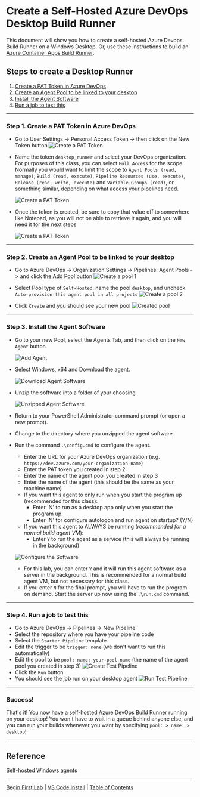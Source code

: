 # Create a Self-Hosted Azure DevOps Desktop Build Runner

This document will show you how to create a self-hosted Azure Devops Build Runner on a Windows Desktop.  Or, use these instructions to build an [Azure Container Apps Build Runner](../aca-runner/readme.md).

## Steps to create a Desktop Runner

1. [Create a PAT Token in Azure DevOps](#step-1-create-a-pat-token-in-azure-devops)
1. [Create an Agent Pool to be linked to your desktop](#step-2-create-an-agent-pool-to-be-linked-to-your-desktop)
1. [Install the Agent Software](#step-3-install-the-agent-software)
1. [Run a job to test this](#step-4-run-a-job-to-test-this)

<!-- ---
### 1. Find your Computer Name

- Open a PowerShell command prompt as administrator.  Determine your machine name by running the command `hostname`. (HostName.exe is an executable file available on your computer drive, which should be located in the C:\Windows\System32 directory)
 -->
---

### Step 1. Create a PAT Token in Azure DevOps

- Go to User Settings -> Personal Access Token -> then click on the New Token button
  ![Create a PAT Token](./images/PAT-Token-01.png)

- Name the token `desktop_runner` and select your DevOps organization.  For purposes of this class, you can select `Full Access` for the scope.  Normally you would want to limit the scope to `Agent Pools (read, manage)`, `Build (read, execute)`, `Pipeline Resources (use, execute)`, `Release (read, write, execute)` and `Variable Groups (read)`, or something similar, depending on what access your pipelines need.

  ![Create a PAT Token](./images/PAT-Token-02.png)

- Once the token is created, be sure to copy that value off to somewhere like Notepad, as you will not be able to retrieve it again, and you will need it for the next steps

  ![Create a PAT Token](./images/PAT-Token-03.png)

---

### Step 2. Create an Agent Pool to be linked to your desktop
  
- Go to Azure DevOps -> Organization Settings -> Pipelines: Agent Pools -> and click the Add Pool button
![Create a pool 1](./images/Agent-Pool-01.png)

- Select Pool type of `Self-Hosted`, name the pool `desktop`, and uncheck `Auto-provision this agent pool in all projects`
![Create a pool 2](./images/Agent-Pool-02.png)

- Click `Create` and you should see your new pool
![Created pool](./images/Agent-Pool-03.png)

---

### Step 3. Install the Agent Software

- Go to your new Pool, select the Agents Tab, and then click on the `New Agent` button

  ![Add Agent](./images/New-Agent-01.png)

- Select Windows, x64 and Download the agent.

  ![Download Agent Software](./images/New-Agent-02.png)

- Unzip the software into a folder of your choosing

  ![Unzipped Agent Software](./images/New-Agent-03.png)

- Return to your PowerShell Administrator command prompt (or open a new prompt).
- Change to the directory where you unzipped the agent software.
- Run the command `.\config.cmd` to configure the agent.
  - Enter the URL for your Azure DevOps organization (e.g. `https://dev.azure.com/your-organization-name`)
  - Enter the PAT token you created in step 2
  - Enter the name of the agent pool you created in step 3
  - Enter the name of the agent (this should be the same as your machine name)
  - If you want this agent to only run when you start the program up (recommended for this class):
    - Enter 'N' to run as a desktop app only when you start the program up.
    - Enter 'N' for configure autologon and run agent on startup? (Y/N)
  - If you want this agent to ALWAYS be running (*recommended for a normal build agent VM*):
    - Enter `Y` to run the agent as a service (this will always be running in the background)
  
  ![Configure the Software](./images/New-Agent-04.png)

  - For this lab, you can enter `Y` and it will run this agent software as a server in the background.  This is recommended for a normal build agent VM, but not necessary for this class.
  - If you enter `N` for the final prompt, you will have to run the program on demand. Start the server up now using the `.\run.cmd` command.  

---

### Step 4. Run a job to test this

- Go to Azure DevOps -> Pipelines -> New Pipeline
- Select the repository where you have your pipeline code
- Select the `Starter Pipeline` template
- Edit the trigger to be `trigger: none` (we don't want to run this automatically)
- Edit the pool to be `pool: name: your-pool-name` (the name of the agent pool you created in step 3)
![Create Test Pipeline](./images/Test-Agent-01.png)
- Click the `Run` button
- You should see the job run on your desktop agent
![Run Test Pipeline](./images/Test-Agent-02.png)

---

### Success!

That's it!  You now have a self-hosted Azure DevOps Build Runner running on your desktop! You won't have to wait in a queue behind anyone else, and you can run your builds whenever you want by specifying `pool: > name: > desktop`!

---

## Reference

[Self-hosted Windows agents](https://learn.microsoft.com/en-us/azure/devops/pipelines/agents/windows-agent?view=azure-devops)

---

[Begin First Lab](../../yml/01_Starter/readme.md) | [VS Code Install](../../setup/3-Visual-Studio-Code.md) | [Table of Contents](../../../readme.md)
